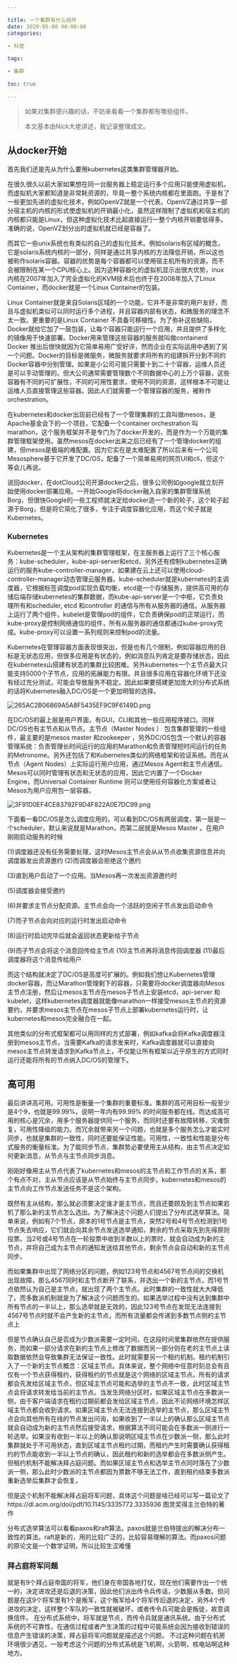 ```yaml
---

title: 一个集群有什么组件
date: 2020-05-08 00:00:00
categories:

- 科普

tags:

- 集群

toc: true

---
```


> 如果对集群感兴趣的话，不妨来看看一个集群都有哪些组件。
>
> 本文基本由Nick大佬讲述，我记录整理成文。

<!-- more -->

## 从docker开始

首先我们还是先从为什么要用kubernetes这类集群管理器开始。

在很久很久以前大家如果想在同一台服务器上稳定运行多个应用只能使用虚拟机，而虚拟机大家都知道是非常耗资源的，毕竟一整个系统内核都在里面跑。于是有了一些更加先进的虚拟化技术，例如OpenVZ就是一个代表。OpenVZ通过共享一部分宿主机的内核的形式使虚拟机的开销最小化，虽然这样限制了虚拟机和宿主机的内核都只能是Linux，但这种虚拟化技术比起直接运行一整个内核开销要低得多。准确的说，OpenVZ划分出的虚拟机就已经是容器了。

而其它一些unix系统也有类似的自己的虚拟化技术。例如solaris有区域的概念，它是solaris系统内核的一部分，同样是通过共享内核的方法降低开销，所以这也被称作solaris容器。容器的优势是每个容器都可以使用宿主机所有的资源，而不会被限制在某一个CPU核心上。因为这种容器化的虚拟机显示出很大优势，inux内核在2007年加入了完全虚拟化的KVM技术后也终于在2008年加入了Linux Container，而docker就是一个Linux Container的包装。

Linux Container就是来自Solaris区域的一个功能，它并不是非常的用户友好，而且与虚拟机类似可以同时运行多个进程，并且容器内部有状态，和微服务的理念不太一致。更重要的是Linux Container 不具备可移植性。为了弥补这些缺陷，Docker就给它加了一层包装，让每个容器只能运行一个应用，并且提供了多样化的镜像用于快速部署。Docker用来管理这些容器的服务就叫做containerd Docker 推出后很快就因为它简单易用广受好评，然而企业在实际运用中遇到了另一个问题。Docker的目标是微服务，微服务就要求将所有的组建拆开分到不同的Docker容器中分别管理。如果是小公司可能只需要十到二十个容器，运维人员还是可以手动管理的。但大公司通常需要管理数个不同数据中心的上万个容器，这些容器有不同的可扩展性，不同的可用性要求，使用不同的资源，这样根本不可能让运维人员直接管理这些容器。因此人们就需要一个管理容器的服务，被称作orchestration。

在kubernetes和docker出现前已经有了一个管理集群的工具叫做mesos，是Apache基金会下的一个项目，它配备一个container orchestration  叫marathon，这个服务框架并不是专门为了docker开发的，而是作为一个万能的集群管理框架使用。虽然mesos在docker出来之后已经有了一个管理docker的组建，但mesos是极端的难配置。因为它实在是太难配置了所以后来有一个公司Mesosphere基于它开发了DC/OS，配备了一个简单易用的网页UI和cli，但这个等会儿再说。

说回docker，在dotCloud公司开源docker之后，很多公司例如google就立刻开始使用docker部署应用。一开始Google将docker融入自家的集群管理系统Borg，但很快Google的一些工程师就决定给docker造一个新的轮子，这个轮子起源于Borg，但是将它简化了很多，专注于调度容器化应用，而这个轮子就是Kubernetes。

### Kubernetes
Kubernetes是一个主从架构的集群管理框架，在主服务器上运行了三个核心服务：kube-scheduler，kube-api-server和etcd，另外还有控制kubernetes正确运行的服务kube-controller-manager，如果建在云上还可以使用cloud-controller-manager动态管理云服务器。kube-scheduler就是kubernetes的主调度器，它根据标签调度pod实现负载均衡，etcd是一个存储服务，提供高可用的存储后端存储kubernetes的集群数据，而kube-api-server是一个中枢，它负责处理所有和scheduler, etcd 和controller 的通信与所有从服务器的通信。从服务器上运行了两个组件，kubelet是管理pod的组件，它负责确保pod的正常运行，而kube-proxy是控制网络通信的组件，所有从服务器的通信都通过kube-proxy完成。kube-proxy可以设置一系列规则来控制pod的流量。

Kubernetes在管理容器方面表现很突出，但是也有几个限制，例如容器应用的目标是无状态应用，但很多应用是有状态的，例如消息队列肯定是要存储状态，因此在kubernetes山搭建有状态的集群比较困难。另外kubernetes一个主节点最大只能支持5000个子节点，应用的拓展能力有限。并且很多应用在容器化环境下还没有经过充分测试，可能会导致服务不稳定。因此如果要搭建更加庞大的分布式系统的话将Kubernetes融入DC/OS是一个更加明智的选择。

![265AC2B06869A5A8F5435EF9C9F6149D.png](https://i.loli.net/2020/05/08/HVRIDvCXn6QKTSL.jpg)


在DC/OS的最上层是用户界面，有GUI，CLI和其他一些应用程序接口。同样DC/OS也有主节点和从节点。主节点（Master Nodes ） 包含集群管理的一些组件，最主要的是mesos master 和zookeeper ，另外DC/OS包含一个默认的容器管理系统：负责管理长时间运行的应用的Marathon和负责管理短时间运行的任务的Metronome。另外还包括了和Kubernetes类似的网络框架和验证系统。而在从节点（Agent Nodes）上实际运行用户应用，通过Mesos Agent和主节点通信。Mesos可以同时管理有状态和无状态的应用，因此它内置了一个Docker Engine，而Universal Container Runtime 则可以使用任何容器化方案或者让Mesos为用户应用包一层容器。

![3F91D0EF4CE83792F9D4F822A0E7DC99.png](https://i.loli.net/2020/05/08/LVmCdgfkeT2yilH.jpg)

下面看一看DC/OS是怎么调度应用的。可以看到DC/OS有两层调度，第一层是一个scheduler，默认来说就是Marathon，而第二层就是Mesos Master 。在用户刚刚启动服务的时候

(1)调度器还没有任务需要处理，这时Mesos主节点会从从节点收集资源信息并向调度器发出资源邀约
(2)而调度器会拒绝这个邀约

(3)直到用户启动了一个应用。当Mesos再一次发出资源邀约时

(5)调度器会接受邀约

(6)并要求主节点分配资源。主节点会向一个活跃的空闲子节点发出启动命令

(7)而子节点会向对应的运行时发出启动命令

(8)运行时启动完毕后就会返回状态更新给子节点

(9)而子节点会将这个消息回传给主节点
(10)主节点再将消息传回调度器
(11)最后调度器将这个消息传给用户

而这个结构就决定了DC/OS是高度可扩展的。例如我们想让Kubernetes管理docker容器，而让Marathon管理剩下的容器，只需要将docker调度器向Mesos主节点注册，然后让mesos主节点在mesos子节点上安装etcd，api-server 和kubelet，这样kubernetes调度器就能像marathon一样接受mesos主节点的资源要约，并要求mesos主节点在mesos子节点上部署kubernetes运行时，让kubernetes和mesos完全融合在一起。

其他类似的分布式框架都可以用同样的方式部署，例如kafka会将Kafka调度器注册到mesos主节点，当需要Kafka的请求发来时，Kafka调度器就可以直接向mesos主节点转发请求到Kafka节点上，不仅能让所有框架以近乎原生的方式同时运行还能将所有的节点纳入DC/OS的管理下。


## 高可用
最后讲讲高可用。可用性是衡量一个集群的重要标准。集群的高可用目标一般至少是4个9，也就是99.99%，说明一年内有99.99% 的时间服务都在线。而达成高可用的核心是冗余，用多个服务器提供同一个服务，而同时还要有故障转移，灾难恢复，可用性降级的能力。而冗余就带来另一个问题，也就是多个服务怎么才能实时同步，也就是集群的一致性，同时还要能保证性能。可用性，一致性和性能是分布式服务的衡量标准。为了能同步节点，集群势必要使用主从结构，由主节点决定如何更新消息，从节点与主节点同步消息。

刚刚好像用主从节点代表了kubernetes和mesos的主节点和工作节点的关系，那个有点不对，主从节点应该是从节点始终与主节点同步。kubernetes和mesos的主节点向工作节点发送任务不是这个架构。

既然有主从结构，那么就必须要决定谁才是主节点，而且还要顾及到主节点如果宕机了那么新的主节点怎么选出。为了解决这个问题人们提出了分布式选举算法。简单来说，例如有7个节点，原本的1号节点是主节点，突然2号和4号节点检测到1号节点失去响应，它们就会向其余节点发送选举通知，剩余的节点采取先到先得原则投票。当2号或4号节点在一轮投票中收到半数以上的票时，就会自动成为新的主节点，并将自己成为主节点的通知发送给其他节点，剩余节点会自动和新的主节点同步。

而如果集群中出现了网络分区的问题，例如123号节点和4567号节点间的交换机出现故障，那么4567同时和主节点断开了联系，并选出一个新的主节点，而1号节点依然认为自己是主节点，就出现了两个主节点。此时集群的一致性就大大降低了。而多数派机制就是为了解决这个问题而生的。如果选举过程中没有达到集群中所有节点的一半以上，那么选举就是无效的，因此123号节点在发现无法连接到4567号节点时就不会产生新的主节点，而所有流量都会传递到多数节点侧的主节点上

但是节点确认自己是否成为少数派需要一定时间，在这段时间里集群依然在提供服务，而如果一部分请求在新的主节点上修改了数据而另一部分则在老的主节点上读取数据依然会导致集群无法保证一致性。此时就需要另一个租约机制。租约机制引入了一个新的主节点概念：区域主节点。具体来说，整个网络中任意时刻总会有且仅有一个节点获得租约，获得租约的节点就是这个网络的区域主节点。所有的请求都会先发给区域主节点，但区域主节点可能和选举的主节点不一致，此时区域主节点会将请求转发给当前的主节点。当发生网络分区时，如果区域主节点在多数派一侧，由于客户端请求在租约过期前都会发给区域主节点，因此不论网络环境怎样区域主节点都会收到请求。如果区域主节点无法连接到选举的主节点，那么区域主节点会向其他所有在线的节点发出问询，如果收到了一半以上的确认那么区域主节点就会自动成为新的主节点然后接受请求，根据算法不同可能会在多数派一侧进行一轮选举。如果没有收到一半以上的确认那说明区域主节点在少数派一侧，那么此时集群就处于不可用状态，直到区域主节点租约过期，而租约产生时需要确认获得租约的节点能收到一半以上节点的确认，因此租约和新的选举都会在多数派侧产生。但租约机制不能解决拜占庭问题。而如果区域主节点和选举主节点同时落在了少数派一侧，那么此时少数派的主节点都因为票数不够无法工作，直到租约结束多数派重新选举后集群才会恢复。

但是这个机制不能解决拜占庭将军问题，具体这个问题是啥已经可以写一篇论文了https://dl.acm.org/doi/pdf/10.1145/3335772.3335936 图灵奖得主兰伯特的著作

分布式选举算法可以看看paxos和raft算法，paxos就是兰伯特提出的解决分布一致性的算法。raft是新的，用的比较广泛的，比较容易理解的算法。而paxos问题的原论文是一个数学证明，所以比较生涩难懂

### 拜占庭将军问题

就是有9个拜占庭帝国的将军，他们身在帝国各地打仗，现在他们需要作出一个统一的，决定进攻还是后退的决策，因此他们派出传令兵传话，少数服从多数。但问题是在这9个将军里有1个是叛军，这个叛军给4个将军传后退的决定，另外4个传进攻的决定，这样整个军队的一致性就被破坏，或者传令兵可能会是叛徒，故意调换信件。
在分布式系统中，将军就是节点，而传令兵就是通讯系统。由于分布式系统的不可靠性，在通信过程或者产生决策的过程中可能系统会因为接收到错误的信息产生错误的决策，拜占庭将军问题就是描述这个问题。
不过这种问题在机房环境很少遇见，一般考虑这个问题的分布式系统是飞机啊，火箭啊，核电站啊这种地方。

